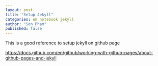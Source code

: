```yaml
---
layout: post
title: "Setup Jekyll"
categories: en notebook jekyll
author: "Son Pham"
published: false
---
```


This is a good reference to setup jekyll on github page

https://docs.github.com/en/github/working-with-github-pages/about-github-pages-and-jekyll
